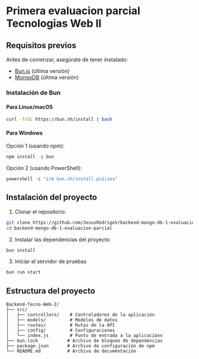 # Primera evaluacion parcial Tecnologias Web II

## Requisitos previos

Antes de comenzar, asegúrate de tener instalado:

- [Bun.js](https://bun.sh/) (última versión)
- [MongoDB](https://www.mongodb.com/) (última versión)

### Instalación de Bun

#### Para Linux/macOS

```bash
curl -fsSL https://bun.sh/install | bash
```

#### Para Windows

Opción 1 (usando npm):

```sh
npm install -g bun
```

Opción 2 (usando PowerShell):

```powershell
powershell -c "irm bun.sh/install.ps1|iex"
```

## Instalación del proyecto

1. Clonar el repositorio:

```sh
git clone https://github.com/JesusRodrigoV/backend-mongo-db-1-evaluacion-parcial.git
cd backend-mongo-db-1-evaluacion-parcial
```

2. Instalar las dependencias del proyecto:

```sh
bun install
```

3. Iniciar el servidor de pruebas

```sh
bun run start
```

## Estructura del proyecto

```
Backend-Tecno-Web-2/
├── src/
│   ├── controllers/    # Controladores de la aplicación
│   ├── models/         # Modelos de datos
│   ├── routes/         # Rutas de la API
│   ├── config/         # Configuraciones
│   └── index.js        # Punto de entrada a la aplicaciónn
├── bun.lock           # Archivo de bloqueo de dependencias
├── package.json       # Archivo de configuración de npm
└── README.md          # Archivo de documentación
```

